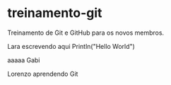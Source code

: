 # treinamento-git
Treinamento de Git e GitHub para os novos membros.

Lara escrevendo aqui
Println("Hello World")

aaaaa
Gabi

Lorenzo aprendendo Git
